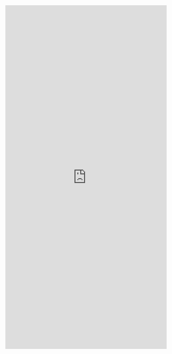<iframe src="https://docs.google.com/forms/d/e/1FAIpQLSc-p6AY3oyUi1N6wNj3J4XRqHzu73zUCYh4p6ZrRgTf58rSMw/viewform?embedded=true" width="100%" height="1075" frameborder="0" marginheight="0" marginwidth="0">Loading...</iframe>